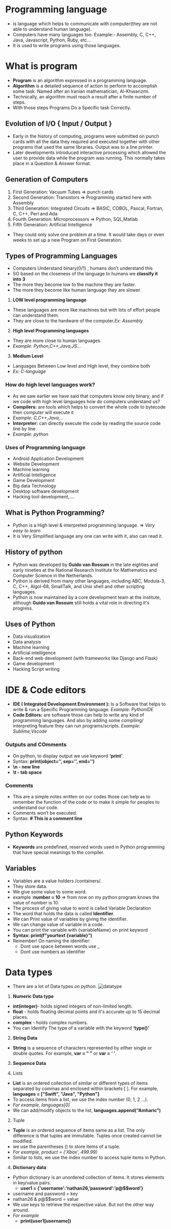 # Programming language

- is language which helps to communicate with computer(they are not able to understand human language).
- Computers have many languages too. Example:- Assembly, C, C++, Java, Javascript, Python, Ruby, etc...
- It is used to write programs using those languages.

# What is program

- **Program** is an algorithm expressed in a programming language.
- **Algorithm** is a detailed sequence of action to perform to accomplish some task. Named after an Iranian mathematician, Al-Khwarizmi.
- Technically, an algorithm must reach a result after a finite number of steps.
- With those steps Programs Do a Specific task Correctly.

## Evolution of I/O { Input / Output }

- Early in the history of computing, programs were submitted on punch cards with all the data they required and executed together with other programs that used the same libraries. Output was to a line printer.
- Later developments introduced interactive processing which allowed the user to provide data while the program was running. This normally takes place in a Question & Answer format.

## Generation of Computers

1. First Generation: Vacuum Tubes  =>  punch cards 
2. Second Generation: Transistors   => Programming started here with Assembly
3. Third Generation: Integrated Circuits => BASIC, COBOL, Pascal, Fortran, C, C++, Perl and Ada
4. Fourth Generation: Microprocessors => Python, SQL,Matlab
5. Fifth Generation: Artificial Intelligence

- They could only solve one problem at a time. It would take days or even weeks to set up a new Program on First Generation.

## Types of Programming Languages

- Computers Understand binary(0/1) , humans don’t understand this
- SO based on the closeness of the language to humans we **classify it into 3**
- The more they become low to the machine they are faster.
- The more they become like human language they are slower.

1. **LOW level programming language**

- These languages are more like machines but with lots of effort people can understand them.
- They are close to the hardware of the computer.*Ex: Assembly*

2. **High level Programming languages**

- They are more close to human languages.
- *Example: Python,C++,Java,JS…*

3. **Medium Level**

- Languages Between Low level and High level, they combine both
- *Ex: C-language*

### How do high level languages work?

- As we saw earlier we have said that computers know only binary, and if we code with high level languages how do computers understand us?
- **Compilers:** are tools which helps to convert the whole code to bytecode then computer will execute it
- *Example: C,C++,Java,..*
- **Interpreter:** can directly execute the code by reading the source code line by line
- *Example: python*

### Uses of Programming language

- Android Application Development
- Website Development
- Machine learning
- Artificial Intelligence
- Game Development
- Big data Technology
- Desktop software development
- Hacking tool development,….

## What is Python Programming?

- Python is a High level & interpreted programming language. => *Very easy to learn*
- It is Very Simplified language any one can write with it, also can read it.

## History of python

- Python was developed by **Guido van Rossum** in the late eighties and early nineties at the National Research Institute for Mathematics and Computer Science in the Netherlands.
- Python is derived from many other languages, including ABC, Modula-3, C, C++, Algol-68, SmallTalk, and Unix shell and other scripting languages.
- Python is now maintained by a core development team at the institute, although **Guido van Rossum** still holds a vital role in directing it's progress.

## Uses of Python

- Data visualization
- Data analysis
- Machine learning
- Artificial intelligence
- Back-end web development (with frameworks like Django and Flask)
- Game development
- Hacking Script writing

# IDE & Code editors

- **IDE ( Integrated Development Environment ):** Is a Software that helps to write & run a Specific Programming language. *Example: PythonIDE*
- **Code Editors:** are software those can help to write any kind of programming languages. And also by adding some compiling/ interpreting feature they can run programs/scripts. *Example: Sublime,Vscode*

### Outputs and COmments

- On python, to display output we use keyword **‘print’**.
- Syntax: **print(object=’’, sep=’’, end=’’)**
- **\n - new line**
- **\t - tab space**

### Comments

- This are a simple notes written on our codes those can help as to remember the function of the code or to make it simple for peoples to understand our code.
- Comments won’t be executed.
- Syntax:  **# This is a comment line**

## Python Keywords

- **Keywords** are predefined, reserved words used in Python programming that have special meanings to the compiler.

## Variables

- Variables are a value holders /containers/.
- They store data.
- We give some value to some word.
- example :**number = 10**         =>  from now on my python program knows the value of number is 10.
- The process of giving value to word is called Variable Declaration
- The word that holds the data is called **Identifier**.  
- We can Print value of variables by giving the identifier.
- We can change value of variable in a code.
- You can print the variable with {variableName} on print keyword
- **Syntax:  print(f”yourtext {variable}”)**
- Remember! On naming the identifier:
    - Dont use space between words use _
    - Dont use numbers as identifier

# Data types

- There are a lot of Data types on python.
![datatype](image.png)

1. **Numeric Data type**

- **int(integer)**- holds signed integers of non-limited length.
- **float** - holds floating decimal points and it's accurate up to 15 decimal places.
- **complex** - holds complex numbers.
- You can Identify The type of a variable with the keyword **‘type()’**

2. **String Data**

- **String** is a sequence of characters represented by either single or double quotes. For example,  **var = “ ”**    or   **var = ‘  ’**.

3. **Sequence Data**

1. Lists

- **List** is an ordered collection of similar or different types of items separated by commas and enclosed within brackets [ ]. For example,  **languages = ["Swift", "Java", "Python"]**
- To access items from a list, we use the index number (0, 1, 2 ...). 
- *For example, languages[0]*
- We can add/modify objects to the list, **languages.append(“Amharic”)**

2. Tuple

- **Tuple** is an ordered sequence of items same as a list. The only difference is that tuples are immutable. Tuples once created cannot be modified.
- we use the parentheses () to store items of a tuple. 
- *For example, product = ('Xbox', 499.99)*
- Similar to lists, we use the index number to access tuple items in Python.

4. **Dictionary data**

- Python dictionary is an unordered collection of items. It stores elements in key/value pairs.
    - **user1 = {'username':’nathan26,’password’:’p@$$word’}**
- username and password = key
- nathan26 & p@$$word = value
- We use keys to retrieve the respective value. But not the other way around.
- *For example*
    - **print(user1[username])**
